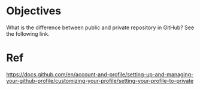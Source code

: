 # Objectives
What is the difference between public and private repository in GitHub?
See the following link.
# Ref
https://docs.github.com/en/account-and-profile/setting-up-and-managing-your-github-profile/customizing-your-profile/setting-your-profile-to-private
